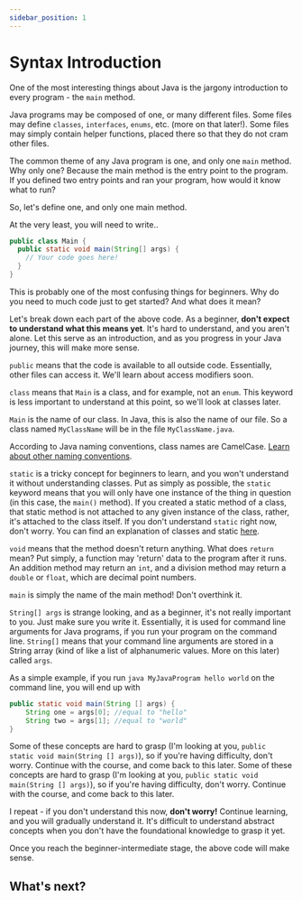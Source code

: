 ```yaml
---
sidebar_position: 1
---
```


# Syntax Introduction

One of the most interesting things about Java is the jargony introduction to every program - the `main` method.

Java programs may be composed of one, or many different files. Some files may define `classes`, `interfaces`, `enums`, etc. (more on that later!). Some files may simply contain helper functions, placed there so that they do not cram other files.

The common theme of any Java program is one, and only one `main` method. Why only one? Because the main method is the entry point to the program. If you defined two entry points and ran your program, how would it know what to run?

So, let's define one, and only one main method.

At the very least, you will need to write..

```java
public class Main {
  public static void main(String[] args) {
    // Your code goes here!
  }
}
```

This is probably one of the most confusing things for beginners. Why do you need to much code just to get started? And what does it mean?

Let's break down each part of the above code. As a beginner, **don't expect to understand what this means yet**. It's hard to understand, and you aren't alone. Let this serve as an introduction, and as you progress in your Java journey, this will make more sense.

`public` means that the code is available to all outside code. Essentially, other files can access it. We'll learn about access modifiers soon.

`class` means that `Main` is a class, and for example, not an `enum`. This keyword is less important to understand at this point, so we'll look at classes later.

`Main` is the name of our class. In Java, this is also the name of our file. So a class named `MyClassName` will be in the file `MyClassName.java`.

According to Java naming conventions, class names are CamelCase. [Learn about other naming conventions](#).

`static` is a tricky concept for beginners to learn, and you won't understand it without understanding classes. Put as simply as possible, the `static` keyword means that you will only have one instance of the thing in question (in this case, the `main()` method). If you created a static method of a class, that static method is not attached to any given instance of the class, rather, it's attached to the class itself. If you don't understand `static` right now, don't worry. You can find an explanation of classes and static [here](#).

`void` means that the method doesn't return anything. What does `return` mean? Put simply, a function may 'return' data to the program after it runs. An addition method may return an `int`, and a division method may return a `double` or `float`, which are decimal point numbers.

`main` is simply the name of the main method! Don't overthink it.

`String[] args` is strange looking, and as a beginner, it's not really important to you. Just make sure you write it. Essentially, it is used for command line arguments for Java programs, if you run your program on the command line. `String[]` means that your command line arguments are stored in a String array (kind of like a list of alphanumeric values. More on this later) called `args`.

As a simple example, if you run `java MyJavaProgram hello world` on the command line, you will end up with

```java
public static void main(String [] args) {
    String one = args[0]; //equal to "hello"
    String two = args[1]; //equal to "world"
}
```

Some of these concepts are hard to grasp (I'm looking at you, `public static void main(String [] args)`), so if you're having difficulty, don't worry. Continue with the course, and come back to this later.
Some of these concepts are hard to grasp (I'm looking at you, `public static void main(String [] args)`), so if you're having difficulty, don't worry. Continue with the course, and come back to this later.

I repeat - if you don't understand this now, **don't worry!** Continue learning, and you will gradually understand it. It's difficult to understand abstract concepts when you don't have the foundational knowledge to grasp it yet.

Once you reach the beginner-intermediate stage, the above code will make sense.

## What's next?
